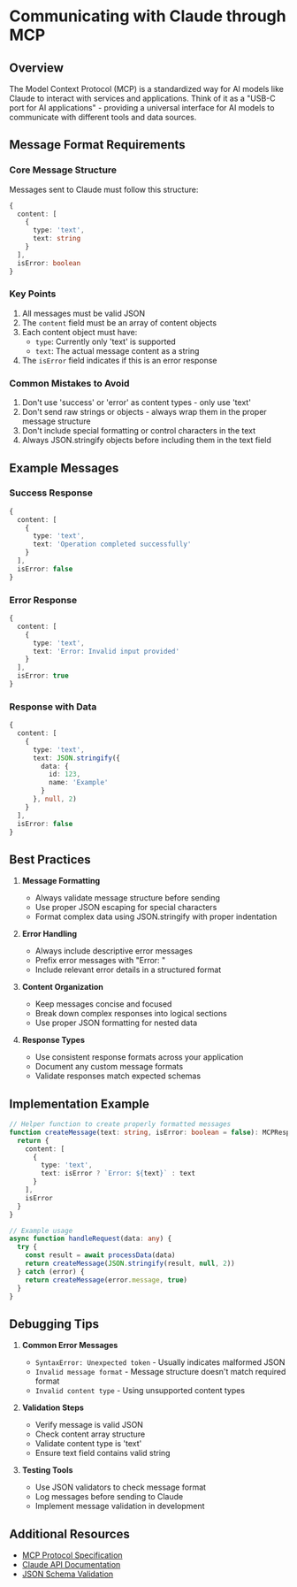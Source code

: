 # Communicating with Claude through MCP

## Overview

The Model Context Protocol (MCP) is a standardized way for AI models like Claude to interact with services and applications. Think of it as a "USB-C port for AI applications" - providing a universal interface for AI models to communicate with different tools and data sources.

## Message Format Requirements

### Core Message Structure
Messages sent to Claude must follow this structure:
```typescript
{
  content: [
    {
      type: 'text',
      text: string
    }
  ],
  isError: boolean
}
```

### Key Points
1. All messages must be valid JSON
2. The `content` field must be an array of content objects
3. Each content object must have:
   - `type`: Currently only 'text' is supported
   - `text`: The actual message content as a string
4. The `isError` field indicates if this is an error response

### Common Mistakes to Avoid
1. Don't use 'success' or 'error' as content types - only use 'text'
2. Don't send raw strings or objects - always wrap them in the proper message structure
3. Don't include special formatting or control characters in the text
4. Always JSON.stringify objects before including them in the text field

## Example Messages

### Success Response
```typescript
{
  content: [
    {
      type: 'text',
      text: 'Operation completed successfully'
    }
  ],
  isError: false
}
```

### Error Response
```typescript
{
  content: [
    {
      type: 'text',
      text: 'Error: Invalid input provided'
    }
  ],
  isError: true
}
```

### Response with Data
```typescript
{
  content: [
    {
      type: 'text',
      text: JSON.stringify({
        data: {
          id: 123,
          name: 'Example'
        }
      }, null, 2)
    }
  ],
  isError: false
}
```

## Best Practices

1. **Message Formatting**
   - Always validate message structure before sending
   - Use proper JSON escaping for special characters
   - Format complex data using JSON.stringify with proper indentation

2. **Error Handling**
   - Always include descriptive error messages
   - Prefix error messages with "Error: "
   - Include relevant error details in a structured format

3. **Content Organization**
   - Keep messages concise and focused
   - Break down complex responses into logical sections
   - Use proper JSON formatting for nested data

4. **Response Types**
   - Use consistent response formats across your application
   - Document any custom message formats
   - Validate responses match expected schemas

## Implementation Example

```typescript
// Helper function to create properly formatted messages
function createMessage(text: string, isError: boolean = false): MCPResponse {
  return {
    content: [
      {
        type: 'text',
        text: isError ? `Error: ${text}` : text
      }
    ],
    isError
  }
}

// Example usage
async function handleRequest(data: any) {
  try {
    const result = await processData(data)
    return createMessage(JSON.stringify(result, null, 2))
  } catch (error) {
    return createMessage(error.message, true)
  }
}
```

## Debugging Tips

1. **Common Error Messages**
   - `SyntaxError: Unexpected token` - Usually indicates malformed JSON
   - `Invalid message format` - Message structure doesn't match required format
   - `Invalid content type` - Using unsupported content types

2. **Validation Steps**
   - Verify message is valid JSON
   - Check content array structure
   - Validate content type is 'text'
   - Ensure text field contains valid string

3. **Testing Tools**
   - Use JSON validators to check message format
   - Log messages before sending to Claude
   - Implement message validation in development

## Additional Resources

- [MCP Protocol Specification](https://docs.anthropic.com/claude/docs/model-context-protocol)
- [Claude API Documentation](https://docs.anthropic.com/claude/reference/getting-started-with-the-api)
- [JSON Schema Validation](https://json-schema.org/) 